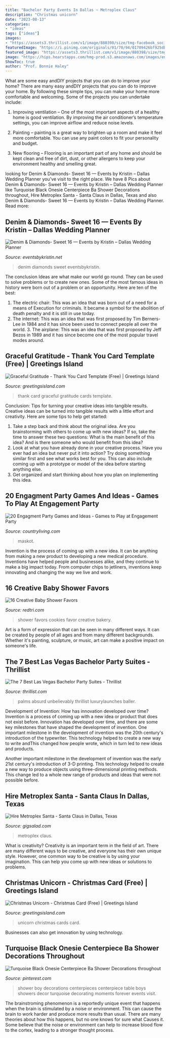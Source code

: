 ```yaml
---
title: "Bachelor Party Events In Dallas ~ Metroplex Claus"
description: "Christmas unicorn"
date: "2023-08-13"
categories:
- "ideas"
tags: ["ideas"]
images:
- "https://assets3.thrillist.com/v1/image/880398/size/tmg-facebook_social.jpg"
featuredImage: "https://i.pinimg.com/originals/01/70/94/01709426bf925dbce06b083723f5ac2c.jpg"
featured_image: "https://assets3.thrillist.com/v1/image/880398/size/tmg-facebook_social.jpg"
image: "https://hips.hearstapps.com/hmg-prod.s3.amazonaws.com/images/engagement-party-games-1579819536.jpg?crop=0.670xw:1.00xh;0.290xw,0&amp;resize=640:*"
ShowToc: true
author: "Prof. Bonnie Haley"
---
```



What are some easy andDIY projects that you can do to improve your home?
There are many easy andDIY projects that you can do to improve your home. By following these simple tips, you can make your home more comfortable and welcoming. Some of the projects you can undertake include:
1. Improving ventilation – One of the most important aspects of a healthy home is good ventilation. By improving the air conditioner’s temperature settings, you can improve airflow and reduce noise levels.

2. Painting – painting is a great way to brighten up a room and make it feel more comfortable. You can use any paint colors to fit your personality and budget.

3. New flooring – Flooring is an important part of any home and should be kept clean and free of dirt, dust, or other allergens to keep your environment healthy and smelling great.

	

		
looking for Denim &amp; Diamonds- Sweet 16 — Events by Kristin – Dallas Wedding Planner you've visit to the right place. We have 8 Pics about Denim &amp; Diamonds- Sweet 16 — Events by Kristin – Dallas Wedding Planner like Turquoise Black Onesie Centerpiece Ba Shower Decorations throughout, Hire Metroplex Santa - Santa Claus in Dallas, Texas and also Denim &amp; Diamonds- Sweet 16 — Events by Kristin – Dallas Wedding Planner. Read more:
		
    
## Denim &amp; Diamonds- Sweet 16 — Events By Kristin – Dallas Wedding Planner

<img loading=lazy src="http://eventsbykristin.net/wp-content/uploads/2013/08/Denim_Diamonds-0152_R-copy.jpg" onerror="this.onerror=null;this.src='https://tse1.mm.bing.net/th?id=OIP._uXYI3OBkMPiZ3_1g51MeQHaE8&amp;pid=15.1';" alt="Denim &amp; Diamonds- Sweet 16 — Events by Kristin – Dallas Wedding Planner">

_Source: eventsbykristin.net_

>denim diamonds sweet eventsbykristin. 

	

The conclusion
Ideas are what make our world go round. They can be used to solve problems or to create new ones. Some of the most famous ideas in history were born out of a problem or an opportunity. Here are ten of the best:
1. The electric chair: This was an idea that was born out of a need for a means of Execution for criminals. It became a symbol for the abolition of death penalty and it is still in use today.
2. The internet: This was an idea that was first proposed by Tim Berners-Lee in 1984 and it has since been used to connect people all over the world. 3. The airplane: This was an idea that was first proposed by Jeff Bezos in 1989 and it has since become one of the most popular travel modes around. 
    
## Graceful Gratitude - Thank You Card Template (Free) | Greetings Island

<img loading=lazy src="https://images.greetingsisland.com/images/cards/thank-you/previews/graceful-gratitude_2.png?auto=format,compress" onerror="this.onerror=null;this.src='https://tse4.mm.bing.net/th?id=OIP.4y1RpWGAXA6DSR8-IVrGogHaK0&amp;pid=15.1';" alt="Graceful Gratitude - Thank You Card Template (Free) | Greetings Island">

_Source: greetingsisland.com_

>thank card graceful gratitude cards template. 

	

Conclusion: Tips for turning your creative ideas into tangible results.
Creative ideas can be turned into tangible results with a little effort and creativity. Here are some tips to help get started: 
1. Take a step back and think about the original idea. Are you brainstorming with others to come up with new ideas? If so, take the time to answer these two questions: What is the main benefit of this idea? And is there someone who would benefit from this idea? 
2. Look at what you have already done in your creative process. Have you ever had an idea but never put it into action? Try doing something similar first and see what works best for you. This can also include coming up with a prototype or model of the idea before starting anything else. 
3. Get organized and start thinking about how you plan on implementing this idea.

    
## 20 Engagment Party Games And Ideas - Games To Play At Engagement Party

<img loading=lazy src="https://hips.hearstapps.com/hmg-prod.s3.amazonaws.com/images/engagement-party-games-1579819536.jpg?crop=0.670xw:1.00xh;0.290xw,0&amp;resize=640:*" onerror="this.onerror=null;this.src='https://tse1.mm.bing.net/th?id=OIP.7z2txDesAHymO6qFM-05mAHaHX&amp;pid=15.1';" alt="20 Engagment Party Games and Ideas - Games to Play at Engagement Party">

_Source: countryliving.com_

>maskot. 

	

Invention is the process of coming up with a new idea. It can be anything from making a new product to developing a new medical procedure. Inventions have helped people and businesses alike, and they continue to make a big impact today. From computer chips to jetliners, inventions keep innovating and changing the way we live and work.

    
## 16 Creative Baby Shower Favors

<img loading=lazy src="https://redtri.com/wp-content/uploads/2018/01/wallflour-bakery-baby-shower-cookies.jpg" onerror="this.onerror=null;this.src='https://tse1.mm.bing.net/th?id=OIP.cmGkqxvx51O6IDBBAg1kHQHaHa&amp;pid=15.1';" alt="16 Creative Baby Shower Favors">

_Source: redtri.com_

>shower favors cookies favor creative bakery. 

	

Art is a form of expression that can be seen in many different ways. It can be created by people of all ages and from many different backgrounds. Whether it's painting, sculpture, or music, art can make a positive impact on someone's life.

    
## The 7 Best Las Vegas Bachelor Party Suites - Thrillist

<img loading=lazy src="https://assets3.thrillist.com/v1/image/880398/size/tmg-facebook_social.jpg" onerror="this.onerror=null;this.src='https://tse4.mm.bing.net/th?id=OIP.lIZYPE_TNQqMW1-VlBnUygHaEj&amp;pid=15.1';" alt="The 7 Best Las Vegas Bachelor Party Suites - Thrillist">

_Source: thrillist.com_

>palms absurd unbelievably thrillist luxurylaunches baller. 

	

Development of Invention: How has innovation developed over time?
Invention is a process of coming up with a new idea or product that does not exist before. Innovation has developed over time, and there are some key milestones that have shaped the development of invention. 
One important milestone in the development of invention was the 20th century's introduction of the typewriter. This technology helped to create a new way to write andThis changed how people wrote, which in turn led to new ideas and products. 

Another important milestone in the development of invention was the early 21st century's introduction of 3-D printing. This technology helped to create a new way to produce objects using three-dimensional printing methods. This change led to a whole new range of products and ideas that were not possible before.

    
## Hire Metroplex Santa - Santa Claus In Dallas, Texas

<img loading=lazy src="https://cress.gigsalad.com/s3/s/santa_jack-santa_to_the_metroplex_dallas/58d580cf16cf8.jpg" onerror="this.onerror=null;this.src='https://tse1.mm.bing.net/th?id=OIP.tpnMgc0kxY1KwAwKnxTpsQHaJ4&amp;pid=15.1';" alt="Hire Metroplex Santa - Santa Claus in Dallas, Texas">

_Source: gigsalad.com_

>metroplex claus. 

	

What is creativity?
Creativity is an important term in the field of art. There are many different ways to be creative, and everyone has their own unique style. However, one common way to be creative is by using your imagination. This can help you come up with new ideas or solutions to problems.

    
## Christmas Unicorn - Christmas Card (Free) | Greetings Island

<img loading=lazy src="https://images.greetingsisland.com/images/cards/holidays/christmas/previews/christmas-unicorn_1.png" onerror="this.onerror=null;this.src='https://tse1.mm.bing.net/th?id=OIP.umrRiZoplHVYxoFFNkkihAHaK0&amp;pid=15.1';" alt="Christmas Unicorn - Christmas Card (Free) | Greetings Island">

_Source: greetingsisland.com_

>unicorn christmas cards card. 

	

Businesses can also get innovation by using technology.

    
## Turquoise Black Onesie Centerpiece Ba Shower Decorations Throughout

<img loading=lazy src="https://i.pinimg.com/originals/01/70/94/01709426bf925dbce06b083723f5ac2c.jpg" onerror="this.onerror=null;this.src='https://tse2.mm.bing.net/th?id=OIP.hxxVWTGJUOEL6PkalUYoYQHaLL&amp;pid=15.1';" alt="Turquoise Black Onesie Centerpiece Ba Shower Decorations throughout">

_Source: pinterest.com_

>shower boy decorations centerpieces centerpiece table boys showers decor turquoise decorating moments forever events visit. 

	

The brainstroming phenomenon is a reportedly unique event that happens when the brain is stimulated by a noise or environment. This can cause the brain to work harder and produce more results than usual. There are many theories about how this happens, but no one knows for sure what Causes it. Some believe that the noise or environment can help to increase blood flow to the cortex, leading to a stronger thought process.

